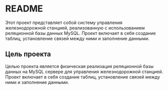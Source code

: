# README

Этот проект представляет собой систему управления железнодорожной станцией, реализованную с использованием реляционной базы данных MySQL. Проект включает в себя создание таблиц, установление связей между ними и заполнение данными.

## Цель проекта

Целью проекта является физическая реализация реляционной базы данных на MySQL сервере для управления железнодорожной станцией. Проект включает в себя создание таблиц, установление связей между ними и заполнение данными.
